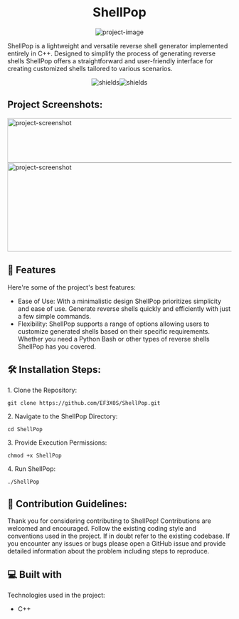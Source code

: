 <h1 align="center" id="title">ShellPop</h1>

<p align="center"><img src="https://socialify.git.ci/EF3X0S/ShellPop/image?description=1&amp;font=Source%20Code%20Pro&amp;language=1&amp;name=1&amp;owner=1&amp;pattern=Circuit%20Board&amp;theme=Dark" alt="project-image"></p>

<p id="description">ShellPop is a lightweight and versatile reverse shell generator implemented entirely in C++. Designed to simplify the process of generating reverse shells ShellPop offers a straightforward and user-friendly interface for creating customized shells tailored to various scenarios.</p>

<p align="center"><img src="https://img.shields.io/badge/C%2B%2B-red" alt="shields"><img src="https://img.shields.io/badge/v1.0.0-blue" alt="shields"></p>

<h2>Project Screenshots:</h2>

<img src="https://imgur.com/pPmqUxG.png" alt="project-screenshot" width="1500" height="100/">

<img src="https://imgur.com/1khUqbW.png" alt="project-screenshot" width="1500" height="200/">

  
  
<h2>🧐 Features</h2>

Here're some of the project's best features:

*   Ease of Use: With a minimalistic design ShellPop prioritizes simplicity and ease of use. Generate reverse shells quickly and efficiently with just a few simple commands.
*   Flexibility: ShellPop supports a range of options allowing users to customize generated shells based on their specific requirements. Whether you need a Python Bash or other types of reverse shells ShellPop has you covered.

<h2>🛠️ Installation Steps:</h2>

<p>1. Clone the Repository:</p>

```
git clone https://github.com/EF3X0S/ShellPop.git
```

<p>2. Navigate to the ShellPop Directory:</p>

```
cd ShellPop
```

<p>3. Provide Execution Permissions:</p>

```
chmod +x ShellPop
```

<p>4. Run ShellPop:</p>

```
./ShellPop
```

<h2>🍰 Contribution Guidelines:</h2>

Thank you for considering contributing to ShellPop! Contributions are welcomed and encouraged. Follow the existing coding style and conventions used in the project. If in doubt refer to the existing codebase. If you encounter any issues or bugs please open a GitHub issue and provide detailed information about the problem including steps to reproduce.

  
  
<h2>💻 Built with</h2>

Technologies used in the project:

*   C++
